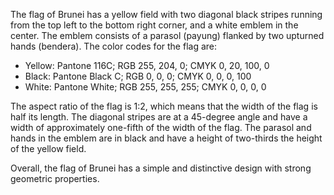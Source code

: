 The flag of Brunei has a yellow field with two diagonal black stripes running from the top left to the bottom right corner, and a white emblem in the center. The emblem consists of a parasol (payung) flanked by two upturned hands (bendera). The color codes for the flag are:

- Yellow: Pantone 116C; RGB 255, 204, 0; CMYK 0, 20, 100, 0
- Black: Pantone Black C; RGB 0, 0, 0; CMYK 0, 0, 0, 100
- White: Pantone White; RGB 255, 255, 255; CMYK 0, 0, 0, 0

The aspect ratio of the flag is 1:2, which means that the width of the flag is half its length. The diagonal stripes are at a 45-degree angle and have a width of approximately one-fifth of the width of the flag. The parasol and hands in the emblem are in black and have a height of two-thirds the height of the yellow field. 

Overall, the flag of Brunei has a simple and distinctive design with strong geometric properties.